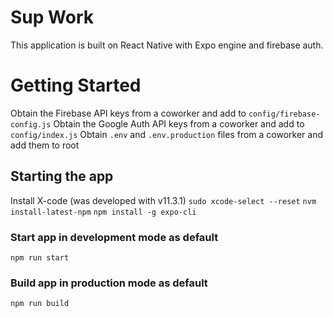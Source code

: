 # Sup Work

This application is built on React Native with Expo engine and firebase auth.

# Getting Started

Obtain the Firebase API keys from a coworker and add to `config/firebase-config.js`
Obtain the Google Auth API keys from a coworker and add to `config/index.js`
Obtain `.env` and `.env.production` files from a coworker and add them to root

## Starting the app

Install X-code (was developed with v11.3.1)
`sudo xcode-select --reset`
`nvm install-latest-npm`
`npm install -g expo-cli`

### Start app in development mode as default

`npm run start`

### Build app in production mode as default

`npm run build`
